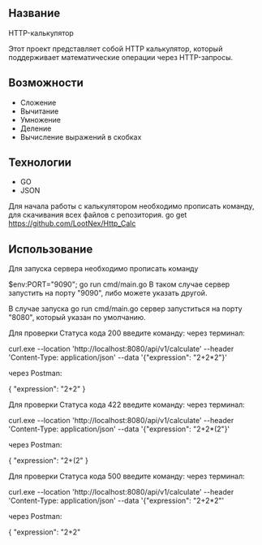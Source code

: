 ## Название
HTTP-калькулятор

Этот проект представляет собой HTTP калькулятор, который поддерживает математические операции через HTTP-запросы.

## Возможности
- Сложение
- Вычитание
- Умножение
- Деление
- Вычисление выражений в скобках

## Технологии
- GO
- JSON

Для начала работы с калькулятором необходимо прописать команду, для скачивания всех файлов с репозитория.
go get https://github.com/LootNex/Http_Calc

## Использование

Для запуска сервера необходимо прописать команду 

$env:PORT="9090"; go run cmd/main.go  В таком случае сервер запустить на порту "9090", либо можете указать другой. 

В случае запуска go run cmd/main.go сервер запуститься на порту "8080", который указан по умолчанию.

Для проверки Статуса кода 200 введите команду:
через терминал:

curl.exe --location 'http://localhost:8080/api/v1/calculate' --header 'Content-Type: application/json' --data '{"expression": "2+2*2"}'

через Postman:

{
    "expression": "2+2"
}


Для проверки Статуса кода 422 введите команду:
через терминал:

curl.exe --location 'http://localhost:8080/api/v1/calculate' --header 'Content-Type: application/json' --data '{"expression": "2+2*(2"}'

через Postman:

{
    "expression": "2+(2"
}


Для проверки Статуса кода 500 введите команду:
через терминал:

curl.exe --location 'http://localhost:8080/api/v1/calculate' --header 'Content-Type: application/json' --data '{"expression": "2+2*2"'

через Postman:

{
    "expression": "2+2"


